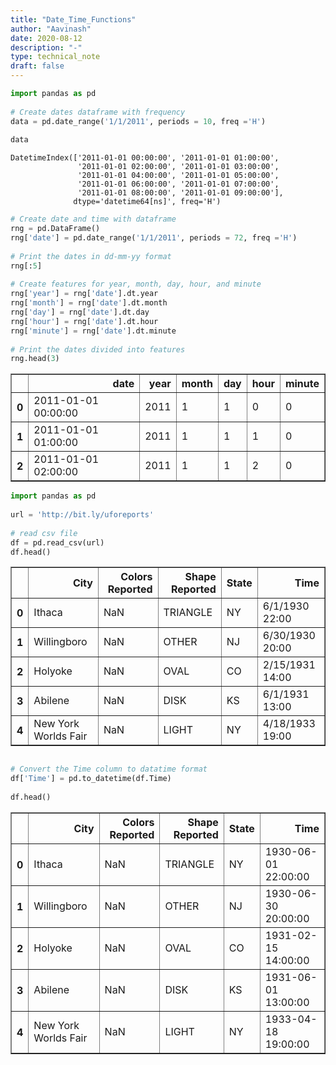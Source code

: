 ```yaml
---
title: "Date_Time_Functions"
author: "Aavinash"
date: 2020-08-12
description: "-"
type: technical_note
draft: false
---
```


```python
import pandas as pd 
  
# Create dates dataframe with frequency   
data = pd.date_range('1/1/2011', periods = 10, freq ='H') 
  
data 
```




    DatetimeIndex(['2011-01-01 00:00:00', '2011-01-01 01:00:00',
                   '2011-01-01 02:00:00', '2011-01-01 03:00:00',
                   '2011-01-01 04:00:00', '2011-01-01 05:00:00',
                   '2011-01-01 06:00:00', '2011-01-01 07:00:00',
                   '2011-01-01 08:00:00', '2011-01-01 09:00:00'],
                  dtype='datetime64[ns]', freq='H')




```python
# Create date and time with dataframe 
rng = pd.DataFrame() 
rng['date'] = pd.date_range('1/1/2011', periods = 72, freq ='H') 
  
# Print the dates in dd-mm-yy format 
rng[:5] 
  
# Create features for year, month, day, hour, and minute 
rng['year'] = rng['date'].dt.year 
rng['month'] = rng['date'].dt.month 
rng['day'] = rng['date'].dt.day 
rng['hour'] = rng['date'].dt.hour 
rng['minute'] = rng['date'].dt.minute 
  
# Print the dates divided into features 
rng.head(3)
```




<div>
<style scoped>
    .dataframe tbody tr th:only-of-type {
        vertical-align: middle;
    }

    .dataframe tbody tr th {
        vertical-align: top;
    }

    .dataframe thead th {
        text-align: right;
    }
</style>
<table border="1" class="dataframe">
  <thead>
    <tr style="text-align: right;">
      <th></th>
      <th>date</th>
      <th>year</th>
      <th>month</th>
      <th>day</th>
      <th>hour</th>
      <th>minute</th>
    </tr>
  </thead>
  <tbody>
    <tr>
      <th>0</th>
      <td>2011-01-01 00:00:00</td>
      <td>2011</td>
      <td>1</td>
      <td>1</td>
      <td>0</td>
      <td>0</td>
    </tr>
    <tr>
      <th>1</th>
      <td>2011-01-01 01:00:00</td>
      <td>2011</td>
      <td>1</td>
      <td>1</td>
      <td>1</td>
      <td>0</td>
    </tr>
    <tr>
      <th>2</th>
      <td>2011-01-01 02:00:00</td>
      <td>2011</td>
      <td>1</td>
      <td>1</td>
      <td>2</td>
      <td>0</td>
    </tr>
  </tbody>
</table>
</div>




```python
import pandas as pd 
  
url = 'http://bit.ly/uforeports'
  
# read csv file 
df = pd.read_csv(url)            
df.head() 
```




<div>
<style scoped>
    .dataframe tbody tr th:only-of-type {
        vertical-align: middle;
    }

    .dataframe tbody tr th {
        vertical-align: top;
    }

    .dataframe thead th {
        text-align: right;
    }
</style>
<table border="1" class="dataframe">
  <thead>
    <tr style="text-align: right;">
      <th></th>
      <th>City</th>
      <th>Colors Reported</th>
      <th>Shape Reported</th>
      <th>State</th>
      <th>Time</th>
    </tr>
  </thead>
  <tbody>
    <tr>
      <th>0</th>
      <td>Ithaca</td>
      <td>NaN</td>
      <td>TRIANGLE</td>
      <td>NY</td>
      <td>6/1/1930 22:00</td>
    </tr>
    <tr>
      <th>1</th>
      <td>Willingboro</td>
      <td>NaN</td>
      <td>OTHER</td>
      <td>NJ</td>
      <td>6/30/1930 20:00</td>
    </tr>
    <tr>
      <th>2</th>
      <td>Holyoke</td>
      <td>NaN</td>
      <td>OVAL</td>
      <td>CO</td>
      <td>2/15/1931 14:00</td>
    </tr>
    <tr>
      <th>3</th>
      <td>Abilene</td>
      <td>NaN</td>
      <td>DISK</td>
      <td>KS</td>
      <td>6/1/1931 13:00</td>
    </tr>
    <tr>
      <th>4</th>
      <td>New York Worlds Fair</td>
      <td>NaN</td>
      <td>LIGHT</td>
      <td>NY</td>
      <td>4/18/1933 19:00</td>
    </tr>
  </tbody>
</table>
</div>




```python

# Convert the Time column to datatime format 
df['Time'] = pd.to_datetime(df.Time) 
  
df.head() 
```




<div>
<style scoped>
    .dataframe tbody tr th:only-of-type {
        vertical-align: middle;
    }

    .dataframe tbody tr th {
        vertical-align: top;
    }

    .dataframe thead th {
        text-align: right;
    }
</style>
<table border="1" class="dataframe">
  <thead>
    <tr style="text-align: right;">
      <th></th>
      <th>City</th>
      <th>Colors Reported</th>
      <th>Shape Reported</th>
      <th>State</th>
      <th>Time</th>
    </tr>
  </thead>
  <tbody>
    <tr>
      <th>0</th>
      <td>Ithaca</td>
      <td>NaN</td>
      <td>TRIANGLE</td>
      <td>NY</td>
      <td>1930-06-01 22:00:00</td>
    </tr>
    <tr>
      <th>1</th>
      <td>Willingboro</td>
      <td>NaN</td>
      <td>OTHER</td>
      <td>NJ</td>
      <td>1930-06-30 20:00:00</td>
    </tr>
    <tr>
      <th>2</th>
      <td>Holyoke</td>
      <td>NaN</td>
      <td>OVAL</td>
      <td>CO</td>
      <td>1931-02-15 14:00:00</td>
    </tr>
    <tr>
      <th>3</th>
      <td>Abilene</td>
      <td>NaN</td>
      <td>DISK</td>
      <td>KS</td>
      <td>1931-06-01 13:00:00</td>
    </tr>
    <tr>
      <th>4</th>
      <td>New York Worlds Fair</td>
      <td>NaN</td>
      <td>LIGHT</td>
      <td>NY</td>
      <td>1933-04-18 19:00:00</td>
    </tr>
  </tbody>
</table>
</div>




```python

```
